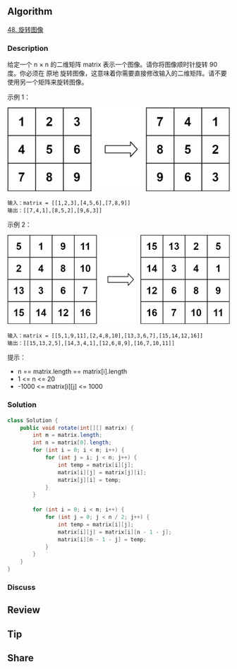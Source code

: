## Algorithm

[48. 旋转图像](https://leetcode.cn/problems/rotate-image/description/?envType=study-plan-v2&envId=top-100-liked)

### Description

给定一个 n × n 的二维矩阵 matrix 表示一个图像。请你将图像顺时针旋转 90 度。你必须在 原地 旋转图像，这意味着你需要直接修改输入的二维矩阵。请不要 使用另一个矩阵来旋转图像。

示例 1：

![](assets/20250330-90b4409c.png)

```
输入：matrix = [[1,2,3],[4,5,6],[7,8,9]]
输出：[[7,4,1],[8,5,2],[9,6,3]]
```

示例 2：

![](assets/20250330-50d08714.png)

```
输入：matrix = [[5,1,9,11],[2,4,8,10],[13,3,6,7],[15,14,12,16]]
输出：[[15,13,2,5],[14,3,4,1],[12,6,8,9],[16,7,10,11]]
```

提示：

- n == matrix.length == matrix[i].length
- 1 <= n <= 20
- -1000 <= matrix[i][j] <= 1000


### Solution

```java
class Solution {
    public void rotate(int[][] matrix) {
        int m = matrix.length;
        int n = matrix[0].length;
        for (int i = 0; i < m; i++) {
            for (int j = i; j < n; j++) {
                int temp = matrix[i][j];
                matrix[i][j] = matrix[j][i];
                matrix[j][i] = temp;
            }
        }

        for (int i = 0; i < m; i++) {
            for (int j = 0; j < n / 2; j++) {
                int temp = matrix[i][j];
                matrix[i][j] = matrix[i][n - 1 - j];
                matrix[i][n - 1 - j] = temp;
            }
        }
    }
}
```

### Discuss

## Review


## Tip


## Share
